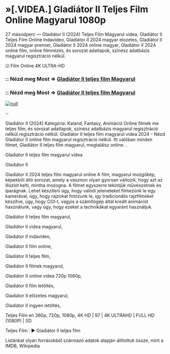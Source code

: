 # »[.VIDEA.] Gladiátor II Teljes Film Online Magyarul 1080p


27 másodperc — Gladiátor II (2024) Teljes Film Magyarul videa, Gladiátor II Teljes Film Online Indavideo, Gladiátor II 2024 magyar elozetes, Gladiátor II 2024 magyar premier, Gladiátor II 2024 online magyar, Gladiátor II 2024 online film, online filmnézés, és sorozat adatlapok, színész adatbázis magyarul regisztráció nélkül.

☑ Film Online 4K ULTRA-HD

### :: Nézd meg Most => [Gladiátor II teljes film Magyarul](https://t.co/NTjQFXmCQz)

### :: Nézd meg Most => [Gladiátor II teljes film Magyarul](https://t.co/NTjQFXmCQz)

[![null](https://static.wixstatic.com/media/855a25_043b5abeb4ae4d35ac003198e7fe56ed~mv2.gif)](https://t.co/NTjQFXmCQz)

:-

Gladiátor II (2024) Kategória: Kaland, Fantasy, Animáció Online filmek me teljes film, és sorozat adatlapok, színész adatbázis magyarul regisztráció nélkül.regisztráció nélkül. Gladiátor II teljes film magyarul videa 2024 - Nézd Gladiátor II online film magyarul regisztráció nélkül. Itt valóban minden filmet, Gladiátor II teljes film magyarul, megtalálsz online.
.

Gladiátor II teljes film magyarul videa

Gladiátor II

Gladiátor II 2024 teljes film magyarul online A film, magyarul mozgókép, képekből álló sorozat, amely a vásznon olyan gyorsan változik, hogy azt az illúziót kelti, mintha mozogna. A filmet egyszerre tekintjük művészetnek és iparágnak. Lehet készíteni úgy, hogy valódi jeleneteket filmezünk le egy kamerával, úgy, hogy rajzokat fotózunk le, így tradicionális rajzfilmeket készítve, úgy, hogy CGI-t, vagyis a számítógép által kreált animációt használunk, vagy úgy, hogy ezeket a technikákat egyaránt használjuk.

Gladiátor II teljes film magyarul,

Gladiátor II videa magyarul,

Gladiátor II indavideo,

Gladiátor II film online,

Gladiátor II teljes film,

Gladiátor II filmek magyarul,

Gladiátor II online videa 720p 1080p,

Gladiátor II film letöltés,

Gladiátor II előzetes magyarul,

Gladiátor II ingyen letöltés,

Teljes Film en 360p, 720p, 1080p, 4K HD | 97 | 4K ULTRAHD | FULL HD (1080P) | SD

Teljes Film : ► Gladiátor II teljes film

Listánkat olyan forrásokból származó adatok alapján állítottuk össze, mint a IMDB, Wikipedia
